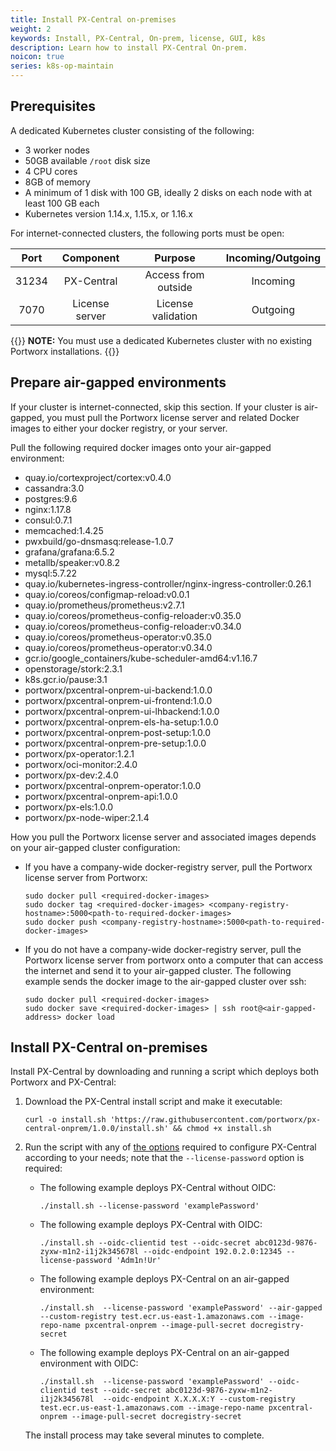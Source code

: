 ```yaml
---
title: Install PX-Central on-premises
weight: 2
keywords: Install, PX-Central, On-prem, license, GUI, k8s
description: Learn how to install PX-Central On-prem.
noicon: true
series: k8s-op-maintain
---
```


## Prerequisites

A dedicated Kubernetes cluster consisting of the following:

* 3 worker nodes
* 50GB available `/root` disk size
* 4 CPU cores
* 8GB of memory
* A minimum of 1 disk with 100 GB, ideally 2 disks on each node with at least 100 GB each
* Kubernetes version 1.14.x, 1.15.x, or 1.16.x

For internet-connected clusters, the following ports must be open:

| Port | Component | Purpose | Incoming/Outgoing |
| :---: |:---:|:---:|:---:|
| 31234 | PX-Central | Access from outside | Incoming |
| 7070 | License server | License validation | Outgoing |

{{<info>}}
**NOTE:** You must use a dedicated Kubernetes cluster with no existing Portworx installations.
{{</info>}}

## Prepare air-gapped environments

If your cluster is internet-connected, skip this section. If your cluster is air-gapped, you must pull the Portworx license server and related Docker images to either your docker registry, or your server.

Pull the following required docker images onto your air-gapped environment:

  * quay.io/cortexproject/cortex:v0.4.0
  * cassandra:3.0
  * postgres:9.6
  * nginx:1.17.8
  * consul:0.7.1
  * memcached:1.4.25
  * pwxbuild/go-dnsmasq:release-1.0.7
  * grafana/grafana:6.5.2
  * metallb/speaker:v0.8.2
  * mysql:5.7.22
  * quay.io/kubernetes-ingress-controller/nginx-ingress-controller:0.26.1
  * quay.io/coreos/configmap-reload:v0.0.1
  * quay.io/prometheus/prometheus:v2.7.1
  * quay.io/coreos/prometheus-config-reloader:v0.35.0
  * quay.io/coreos/prometheus-config-reloader:v0.34.0
  * quay.io/coreos/prometheus-operator:v0.35.0
  * quay.io/coreos/prometheus-operator:v0.34.0
  * gcr.io/google_containers/kube-scheduler-amd64:v1.16.7
  * openstorage/stork:2.3.1
  * k8s.gcr.io/pause:3.1
  * portworx/pxcentral-onprem-ui-backend:1.0.0
  * portworx/pxcentral-onprem-ui-frontend:1.0.0
  * portworx/pxcentral-onprem-ui-lhbackend:1.0.0
  * portworx/pxcentral-onprem-els-ha-setup:1.0.0
  * portworx/pxcentral-onprem-post-setup:1.0.0
  * portworx/pxcentral-onprem-pre-setup:1.0.0
  * portworx/px-operator:1.2.1
  * portworx/oci-monitor:2.4.0
  * portworx/px-dev:2.4.0
  * portworx/pxcentral-onprem-operator:1.0.0
  * portworx/pxcentral-onprem-api:1.0.0
  * portworx/px-els:1.0.0
  * portworx/px-node-wiper:2.1.4

How you pull the Portworx license server and associated images depends on your air-gapped cluster configuration:

  * If you have a company-wide docker-registry server, pull the Portworx license server from Portworx:

       ```text
       sudo docker pull <required-docker-images>
       sudo docker tag <required-docker-images> <company-registry-hostname>:5000<path-to-required-docker-images>
       sudo docker push <company-registry-hostname>:5000<path-to-required-docker-images>
       ```

  * If you do not have a company-wide docker-registry server, pull the Portworx license server from portworx onto a computer that can access the internet and send it to your air-gapped cluster. The following example sends the docker image to the air-gapped cluster over ssh:

      ```text
      sudo docker pull <required-docker-images>
      sudo docker save <required-docker-images> | ssh root@<air-gapped-address> docker load
      ```

## Install PX-Central on-premises

Install PX-Central by downloading and running a script which deploys both Portworx and PX-Central:

1. Download the PX-Central install script and make it executable:

    ```text
    curl -o install.sh 'https://raw.githubusercontent.com/portworx/px-central-onprem/1.0.0/install.sh' && chmod +x install.sh
    ```

2. Run the script with any of [the options](/portworx-install-with-kubernetes/operate-and-maintain-on-kubernetes/pxcentral-onprem/install-script-reference/) required to configure PX-Central according to your needs; note that the `--license-password` option is required:

    * The following example deploys PX-Central without OIDC:

        ```text
        ./install.sh --license-password 'examplePassword'
        ```

    * The following example deploys PX-Central with OIDC:

        ```text
        ./install.sh --oidc-clientid test --oidc-secret abc0123d-9876-zyxw-m1n2-i1j2k345678l --oidc-endpoint 192.0.2.0:12345 --license-password 'Adm1n!Ur'
        ```

    * The following example deploys PX-Central on an air-gapped environment:

        ```text
        ./install.sh  --license-password 'examplePassword' --air-gapped --custom-registry test.ecr.us-east-1.amazonaws.com --image-repo-name pxcentral-onprem --image-pull-secret docregistry-secret
        ```

    * The following example deploys PX-Central on an air-gapped environment with OIDC:

        ```text
        ./install.sh  --license-password 'examplePassword' --oidc-clientid test --oidc-secret abc0123d-9876-zyxw-m1n2-i1j2k345678l  --oidc-endpoint X.X.X.X:Y --custom-registry test.ecr.us-east-1.amazonaws.com --image-repo-name pxcentral-onprem --image-pull-secret docregistry-secret
        ```

    The install process may take several minutes to complete.
